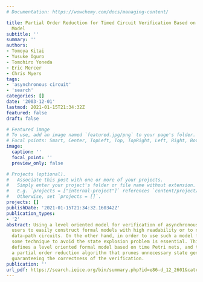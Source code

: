 ```yaml
---
# Documentation: https://wowchemy.com/docs/managing-content/

title: Partial Order Reduction for Timed Circuit Verification Based on Level Oriented
  Model
subtitle: ''
summary: ''
authors:
- Tomoya Kitai
- Yusuke Oguro
- Tomohiro Yoneda
- Eric Mercer
- Chris Myers
tags:
- 'asynchronous circuit'
- 'search'
categories: []
date: '2003-12-01'
lastmod: 2021-01-15T21:34:32Z
featured: false
draft: false

# Featured image
# To use, add an image named `featured.jpg/png` to your page's folder.
# Focal points: Smart, Center, TopLeft, Top, TopRight, Left, Right, BottomLeft, Bottom, BottomRight.
image:
  caption: ''
  focal_point: ''
  preview_only: false

# Projects (optional).
#   Associate this post with one or more of your projects.
#   Simply enter your project's folder or file name without extension.
#   E.g. `projects = ["internal-project"]` references `content/project/deep-learning/index.md`.
#   Otherwise, set `projects = []`.
projects: []
publishDate: '2021-01-15T21:34:32.160342Z'
publication_types:
- '2'
abstract: Using a level oriented model for verification of asynchronous circuits helps
  users to easily construct formal models with high readability or to naturally model
  data-path circuits. On the other hand, in order to use such a model for larger circuit,
  some technique to avoid the state explosion problem is essential. This paper first
  defines a level oriented formal model based on time Petri nets, and then proposes
  a partial order reduction algorithm that prunes unnecessary state generation while
  guaranteeing the correctness of the verification.
publication: ''
url_pdf: https://search.ieice.org/bin/summary.php?id=e86-d_12_2601&category=D&year=2003&lang=E&abst=
---
```


